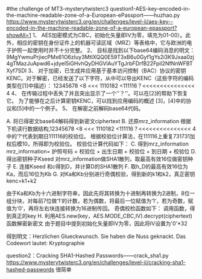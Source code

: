 #the challenge of MT3-mysterytwisterc3
question1-AES-key-encoded-in-the-machine-readable-zone-of-a-European-ePassport——huzhao.py
https://www.mysterytwisterc3.org/en/challenges/level-ii/aes-key--encoded-in-the-machine-readable-zone-of-a-european-epassport?showAll=1
1、	AES加密模式为CBC，初始化矢量即IV为零，填充为01-00）。此外，相应的密钥在身份证件上的机器可读区域（MRZ）等表格中，它与欧洲的电子护照一起使用时并不十分完整。
2、	目标是找到以下base64编码消息的明文：
9MgYwmuPrjiecPMx61O6zIuy3MtIXQQ0E59T3xB6u0Gyf1gYs2i3K9Jxaa0zj4gTMazJuApwd6+jdyeI5iGHvhQyDHGVlAuYTgJrbFDrfB22Fpil2NfNnWFBTXyf7SDI
3、	对于加密，已生成并应用基于基本访问控制（BAC）协议的密钥KENC。对于解密，已经发送了以下字符，从中可以导出KENC（这些字符的编码类型在[1]中描述）：
12345678 <8 <<< 1110182 <111116？<<<<<<<<<<<<<<< 4
4、	在传输过程中丢失了并且突出显示了一个''？''。可以在[2]的帮助下恢复它。
为了能够在之后计算密钥KENC，可以找到应用编码的概述
[3]，[4]中的协议和[5]中的一个例子。
5、	在解密之前解码base64代码。

A.	将已得密文base64解码得到新密文ciphertext
B.	还原mrz_information
根据下机读行数据结构,12345678 <8 <<< 1110182 <111116？<<<<<<<<<<<<<<< 4中的’?’代表到期日111116的校验位。
根据校验位计算法，在111116上重复731731加权后模10，所得即为校验位。
校验位计算代码如下：
C.	得到mrz_information
mrz_information= 护照号码 + 校验位 + 出生日期 + 校验位 + 到日期 + 校验位 
D.	得出密钥种子Kseed
对mrz_information做SHA1散列，取最高有效16位做密钥种子
E.	连接Kseed 和c得到D，并计算D的SHA1散列
F.	取h_D的最高有效16位为Ka，而后16位为Kb
G.	对Ka和Kb分别进行奇偶校验，得到新的k1和k2，真正密钥kenc=k1+k2
 
由于Ka和Kb为十六进制字符串，因此先将其转换为十进制再转换为2进制，8位一组分块，对每前7位做‘1’的计数，若为偶数，将最后一位赋值为‘1’，若为奇数，赋值为‘0’，再将左右块连接转换为16进制传回。
奇偶校检函数如下：
调用函数，得到真正的key
H.	利用AES.new(key，AES.MODE_CBC,IV).decrypt(ciphertext)函数解密新密文
由于题目中提到初始化矢量即IV为零，因此将IV设置为'0'*32
 
得到明文：Herzlichen Glueckwunsch. Sie haben die Nuss geknackt. Das Codewort lautet: Kryptographie

question2：Cracking SHA1-Hashed Passwords——crack_sha1.py
https://www.mysterytwisterc3.org/en/challenges/level-ii/cracking-sha1-hashed-passwords
很简单
